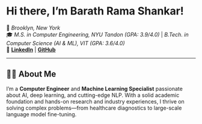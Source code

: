 # Hi there, I’m **Barath Rama Shankar**!
📍 *Brooklyn, New York*  
🎓 *M.S. in Computer Engineering, NYU Tandon (GPA: 3.9/4.0)* | *B.Tech. in Computer Science (AI & ML), VIT (GPA: 3.6/4.0)*  
🔗 [**LinkedIn**](https://www.linkedin.com/in/barath-ramashankar-461791228/) | [**GitHub**](https://github.com/barathRamashankar02)

---

## 👨‍💻 About Me
I’m a **Computer Engineer** and **Machine Learning Specialist** passionate about AI, deep learning, and cutting-edge NLP. With a solid academic foundation and hands-on research and industry experiences, I thrive on solving complex problems—from healthcare diagnostics to large-scale language model fine-tuning.

